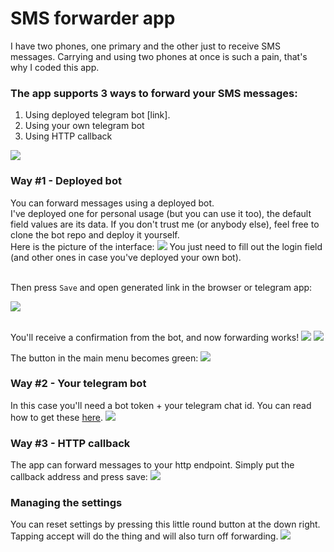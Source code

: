 # SMS forwarder app
I have two phones, one primary and the other just to receive SMS messages. Carrying and using two 
phones at once is such a pain, that's why I coded this app.

### The app supports 3 ways to forward your SMS messages:
1. Using deployed telegram bot [link].
2. Using your own telegram bot
3. Using HTTP callback

![](screenshots/main_screen.jpg)


### Way #1 - Deployed bot
You can forward messages using a deployed bot.
<br>I've deployed one for personal usage (but you can use it too), the default field values are its data. 
If you don't trust me (or anybody else), feel free to clone the bot repo and deploy it yourself.
<br>Here is the picture of the interface:
![](screenshots/deployed_bot.jpg)
You just need to fill out the login field (and other ones in case you've deployed your own bot).

<br>Then press `Save` and open generated link in the browser or telegram app:<p>
![](screenshots/deployed_bot_url.jpg)

<br>You'll receive a confirmation from the bot, and now forwarding works!
![](screenshots/confirmation.jpg)
![](screenshots/test_msg.jpg)

The button in the main menu becomes green:
![](screenshots/deployed_bot_success.jpg)


### Way #2 - Your telegram bot
In this case you'll need a bot token + your telegram chat id. 
You can read how to get these [here](https://core.telegram.org/bots).
![](screenshots/telegram_bot.jpg)


### Way #3 - HTTP callback
The app can forward messages to your http endpoint. Simply put the callback address and press save:
![](screenshots/http_callback.jpg)


### Managing the settings
You can reset settings by pressing this little round button at the down right. 
Tapping accept will do the thing and will also turn off forwarding.
![](screenshots/reset_settings_popup.jpg)
